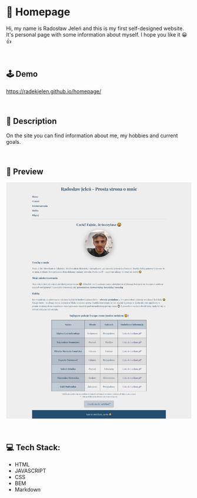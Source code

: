 # 🏡 Homepage 
Hi, my name is Radosław Jeleń and this is my first self-designed website. It's personal page with some information about myself. I hope you like it 😀👍

<br>

## 🕹️  Demo

https://radekjelen.github.io/homepage/

<br>

## 📝 Description

On the site you can find information about me, my hobbies and current goals.

<br>

## 👀 Preview

![preview](https://github.com/RadekJelen/homepage/blob/main/img/preview.png?raw=true)

<br>

## 💻 Tech Stack:
- HTML
- JAVASCRIPT
- CSS
- BEM
- Markdown